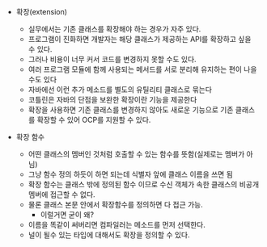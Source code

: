 - 확장(extension)
	- 실무에서는 기존 클래스를 확장해야 하는 경우가 자주 있다.
	- 프로그램이 진화하면 개발자는 해당 클래스가 제공하는 API를 확장하고 싶을 수 있다.
	- 그러나 비용이 너무 커서 코드를 변경하지 못할 수도 있다.
	- 여러 프로그램 모듈에 함께 사용되는 메서드를 서로 분리해 유지하는 편이 나을수도 있다
	- 자바에선 이런 추가 메소드를 별도의 유틸리티 클래스로 묶는다
	- 코틀린은 자바의 단점을 보완한 확장이란 기능을 제공한다
	- 확장을 사용하면 기존 클래스를 변경하지 않아도 새로운 기능으로 기존 클래스를 확장할 수 있어 OCP를 지원할 수 있다.

- 확장 함수
	- 어떤 클래스의 멤버인 것처럼 호출할 수 있는 함수를 뜻함(실제로는 멤버가 아님)
	- 그냥 함수 정의 하듯이 하면 되는데 식별자 앞에 클래스 이름을 쓰면 됨
	- 확장 함수는 클래스 밖에 정의된 함수 이므로 수신 객체가 속한 클래스의 비공개 멤버에 접근할 수 없다.
	- 물론 클래스 본문 안에서 확장함수를 정의하면 다 접근 가능.
		- 이럴거면 굳이 왜?
	- 이름을 똑같이 써버리면 컴파일러는 메소드를 먼저 선택한다.
	- 널이 될수 있는 타입에 대해서도 확장을 정의할 수 있다.
